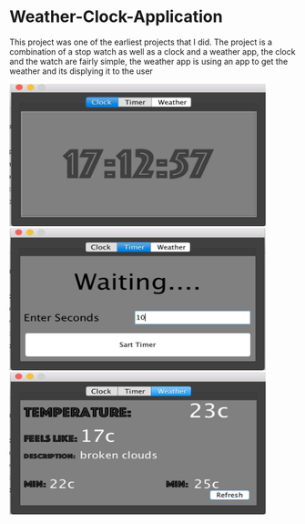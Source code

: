 # Weather-Clock-Application
This project was one of the earliest projects that I did.
The project is a combination of a stop watch as well as a clock and a weather app, the clock and the watch are fairly simple, the weather app is using an app to get the weather 
and its displying it to the user


<img src="https://github.com/404dn/Weather-Clock-Application/blob/master/pictuers/1.jpg" width="450" height="250">



<img src="https://github.com/404dn/Weather-Clock-Application/blob/master/pictuers/2.jpg" width="450" height="250">



<img src="https://github.com/404dn/Weather-Clock-Application/blob/master/pictuers/3.jpg" width="450" height="250">
